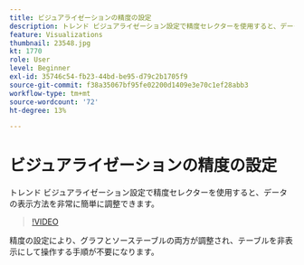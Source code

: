 ```yaml
---
title: ビジュアライゼーションの精度の設定
description: トレンド ビジュアライゼーション設定で精度セレクターを使用すると、データの表示方法を非常に簡単に調整できます。
feature: Visualizations
thumbnail: 23548.jpg
kt: 1770
role: User
level: Beginner
exl-id: 35746c54-fb23-44bd-be95-d79c2b1705f9
source-git-commit: f38a35067bf95fe02200d1409e3e70c1ef28abb3
workflow-type: tm+mt
source-wordcount: '72'
ht-degree: 13%

---
```


# ビジュアライゼーションの精度の設定

トレンド ビジュアライゼーション設定で精度セレクターを使用すると、データの表示方法を非常に簡単に調整できます。

>[!VIDEO](https://video.tv.adobe.com/v/23548/?quality=12&learn=on)

精度の設定により、グラフとソーステーブルの両方が調整され、テーブルを非表示にして操作する手順が不要になります。
